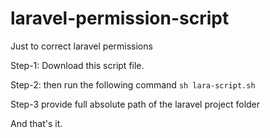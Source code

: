 # laravel-permission-script
Just to correct laravel permissions

 Step-1: 
 Download this script file.
 
 Step-2:
 then run the following command
 `sh lara-script.sh`
 
 Step-3
 provide full absolute path of the laravel project folder
 
 And that's it.
